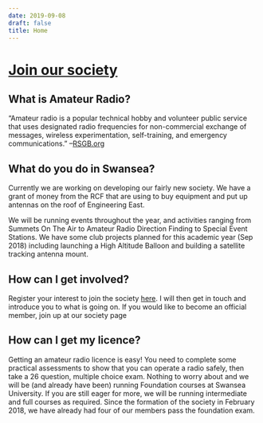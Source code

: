 ```yaml
---
date: 2019-09-08
draft: false
title: Home
---
```


# [Join our society](https://www.swansea-union.co.uk/activities/society/hamradio/)


## What is Amateur Radio?

“Amateur radio is a popular technical hobby and volunteer public service that uses designated radio frequencies for non-commercial exchange of messages, wireless experimentation, self-training, and emergency communications.” –[RSGB.org](RSGB.org)


## What do you do in Swansea?

Currently we are working on developing our fairly new society. We have a grant of money from the RCF that are using to buy equipment and put up antennas on the roof of Engineering East.

We will be running events throughout the year, and activities ranging from Summets On The Air to Amateur Radio Direction Finding to Special Event Stations. We have some club projects planned for this academic year (Sep 2018) including launching a High Altitude Balloon and building a satellite tracking antenna mount.


## How can I get involved?

Register your interest to join the society [here](https://docs.google.com/forms/d/e/1FAIpQLSeJmuNy6NuHM9JzcQKgd0vAH7pd0rg3Z5jy7C1GstbnQtOmJw/viewform). I will then get in touch and introduce you to what is going on. If you would like to become an official member, join up at our society page


## How can I get my licence?

Getting an amateur radio licence is easy! You need to complete some practical assessments to show that you can operate a radio safely, then take a 26 question, multiple choice exam. Nothing to worry about and we will be (and already have been) running Foundation courses at Swansea University. If you are still eager for more, we will be running intermediate and full courses as required. Since the formation of the society in February 2018, we have already had four of our members pass the foundation exam.
